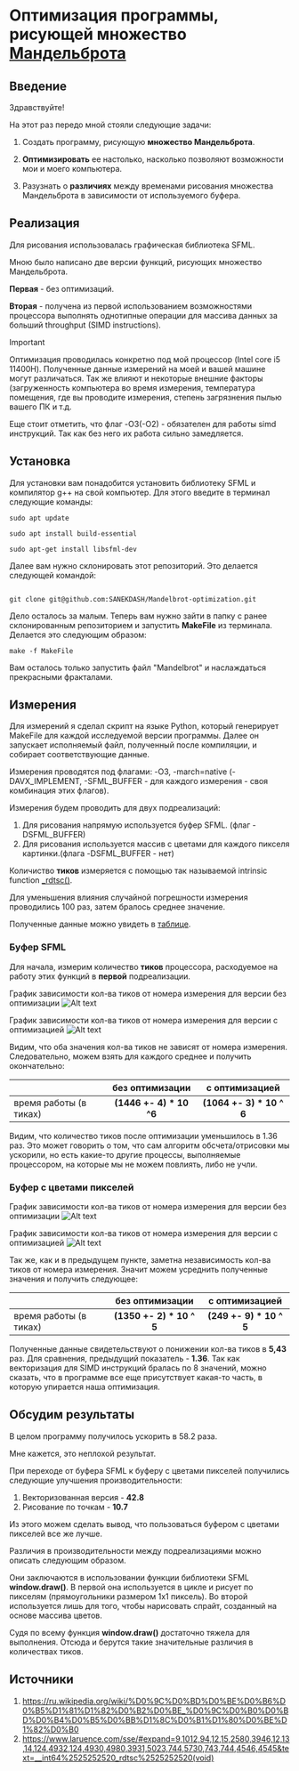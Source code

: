 # Оптимизация программы, рисующей множество [Мандельброта](https://ru.wikipedia.org/wiki/%D0%9C%D0%BD%D0%BE%D0%B6%D0%B5%D1%81%D1%82%D0%B2%D0%BE_%D0%9C%D0%B0%D0%BD%D0%B4%D0%B5%D0%BB%D1%8C%D0%B1%D1%80%D0%BE%D1%82%D0%B0)

## Введение

Здравствуйте!

На этот раз передо мной стояли следующие задачи:
1) Создать программу, рисующую __множество Мандельброта__.

2) __Оптимизировать__ ее настолько, насколько позволяют возможности мои и моего компьютера.

3) Разузнать о __различиях__ между временами рисования множества Мандельброта в зависимости от используемого буфера.

## Реализация
Для рисования использовалась графическая библиотека SFML.


Мною было написано две версии функций, рисующих множество Мандельброта.

__Первая__ - без оптимизаций.

__Вторая__ - получена из первой использованием возможностями процессора выполнять однотипные операции для массива данных за больший throughput (SIMD instructions).

> [!IMPORTANT]
> Оптимизация проводилась конкретно под мой процессор (Intel core i5 11400H).
> Полученные данные измерений на моей и вашей машине могут различаться.
> Так же влияют и некоторые внешние факторы (загруженность компьютера во время измерения, температура помещения,
> где вы проводите измерения, степень загрязнения пылью вашего ПК и т.д.
>
> Еще стоит отметить, что флаг -O3(-O2) - обязателен для работы simd инструкций. Так как без него их работа сильно замедляется.

## Установка
Для установки вам понадобится установить библиотеку SFML и компилятор g++ на свой компьютер.
Для этого введите в терминал следующие команды:

```shell
sudo apt update

sudo apt install build-essential

sudo apt-get install libsfml-dev
```

Далее вам нужно склонировать этот репозиторий. Это делается следующей
командой:

```shell

git clone git@github.com:SANEKDASH/Mandelbrot-optimization.git

```

Дело осталось за малым. Теперь вам нужно зайти в папку с ранее склонированным репозиторием и запустить __MakeFile__ из терминала.
Делается это следующим образом:

```shell
make -f MakeFile
```

Вам осталось только запустить файл "Mandelbrot" и наслаждаться прекрасными
фракталами.

## Измерения
Для измерений я сделал скрипт на языке Python, который генерирует MakeFile для каждой исследуемой версии программы.
Далее он запускает исполняемый файл, полученный после компиляции, и собирает соответствующие данные.

Измерения проводятся под флагами: -O3, -march=native (-DAVX_IMPLEMENT, -SFML_BUFFER - для каждого измерения - своя комбинация этих флагов).

Измерения будем проводить для двух подреализаций:
1) Для рисования напрямую используется буфер SFML. (флаг -DSFML_BUFFER)
2) Для рисования используется массив с цветами для каждого пикселя картинки.(флага -DSFML_BUFFER - нет)

Количиство __тиков__ измеряется с помощью так называемой intrinsic function [_rdtsc()](https://www.laruence.com/sse/#expand=9,1012,94,12,15,2580,3946,12,13,14,124,4932,124,4930,4980,3931,5023,744,5730,743,744,4546,4545&text=__int64%20_rdtsc%20(void)).

Для уменьшения влияния случайной погрешности измерения проводились 100 раз, затем бралось среднее значение.

Полученные данные можно увидеть в [таблице](https://docs.google.com/spreadsheets/d/1AN8wLIET6k-PCWs7dYyGhULIfOBxHbarKt0lwydywe8/edit?usp=sharing).

### Буфер SFML

Для начала, измерим количество __тиков__ процессора, расходуемое на работу этих функций в
__первой__ подреализации.

График зависимости кол-ва тиков от номера измерения
для версии без оптимизации
![Alt text](https://github.com/SANEKDASH/Mandelbrot-optimization/blob/main/readme_src/gavno0.png)


График зависимости кол-ва тиков от номера измерения
для версии с оптимизацией
![Alt text](https://github.com/SANEKDASH/Mandelbrot-optimization/blob/main/readme_src/gavno1.png)

Видим, что оба значения кол-ва тиков не зависят от номера измерения. Следовательно, можем взять для каждого среднее и получить окончательно:

|              |    без оптимизации     |     с оптимизацией     |
|--------------|:----------------------:|:----------------------:|
|время работы (в тиках)|__(1446 +- 4) * 10 ^6__|__(1064 +- 3) * 10 ^ 6__|

Видим, что количество тиков после оптимизации уменьшилось в 1.36 раз. Это может говорить о том, что сам алгоритм обсчета/отрисовки мы ускорили, но есть какие-то другие процессы, выполняемые процессором, на которые мы не можем повлиять, либо не учли.

### Буфер с цветами пикселей
График зависимости кол-ва тиков от номера измерения
для версии без оптимизации
![Alt text](https://github.com/SANEKDASH/Mandelbrot-optimization/blob/main/readme_src/gavno2.png)


График зависимости кол-ва тиков от номера измерения
для версии с оптимизацией
![Alt text](https://github.com/SANEKDASH/Mandelbrot-optimization/blob/main/readme_src/gavno3.png)

Так же, как и в предыдущем пункте, заметна независимость кол-ва тиков от номера измерения. Значит можем усреднить полученные значения и получить следующее:

|              |    без оптимизации     |     с оптимизацией     |
|--------------|:----------------------:|:----------------------:|
|время работы (в тиках)|__(1350 +- 2) * 10 ^ 5__|__(249 +- 9) * 10 ^ 5__|



Полученные данные свидетельствуют о понижении кол-ва тиков в __5,43__ раз.
Для сравнения, предыдущий показатель - __1.36__.
Так как векторизация для SIMD инструкций бралась по 8 значений, можно сказать,
что в программе все еще присутствует какая-то часть, в которую упирается наша оптимизация.


## Обсудим результаты

В целом программу получилось ускорить в 58.2 раза.

Мне кажется, это неплохой результат.

При переходе от буфера SFML к буферу с цветами пикселей получились следующие улучшения производительности:
1) Векторизованная версия - __42.8__
2) Рисование по точкам - __10.7__

Из этого можем сделать вывод, что пользоваться буфером с цветами пикселей все же лучше.

Различия в производительности между подреализациями можно описать следующим образом.

Они заключаются в использовании функции библиотеки SFML __window.draw()__.
В первой она используется в цикле и рисует по пикселям (прямоугольники размером 1x1 пиксель).
Во второй используется лишь для того, чтобы нарисовать спрайт, созданный на основе массива цветов.

Судя по всему функция __window.draw()__ достаточно тяжела для выполнения.
Отсюда и берутся такие значительные различия в количествах тиков.

## Источники
1) https://ru.wikipedia.org/wiki/%D0%9C%D0%BD%D0%BE%D0%B6%D0%B5%D1%81%D1%82%D0%B2%D0%BE_%D0%9C%D0%B0%D0%BD%D0%B4%D0%B5%D0%BB%D1%8C%D0%B1%D1%80%D0%BE%D1%82%D0%B0
2) https://www.laruence.com/sse/#expand=9,1012,94,12,15,2580,3946,12,13,14,124,4932,124,4930,4980,3931,5023,744,5730,743,744,4546,4545&text=__int64%2525252520_rdtsc%2525252520(void)
